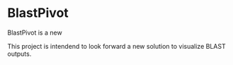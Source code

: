 BlastPivot
==========

BlastPivot is a new 

This project is intendend to look forward a new solution to visualize BLAST outputs.

